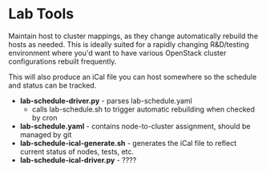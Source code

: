 Lab Tools
===================

Maintain host to cluster mappings, as they change automatically rebuild the hosts
as needed.  This is ideally suited for a rapidly changing R&D/testing environment
where you'd want to have various OpenStack cluster configurations rebuilt frequently.

This will also produce an iCal file you can host somewhere so the schedule and status
can be tracked.

   * **lab-schedule-driver.py**
          - parses lab-schedule.yaml
	  - calls lab-schedule.sh to trigger automatic rebuilding when checked by cron
   * **lab-schedule.yaml**
          - contains node-to-cluster assignment, should be managed by git
   * **lab-schedule-ical-generate.sh**
          - generates the iCal file to reflect current status of nodes, tests, etc.
   * **lab-schedule-ical-driver.py**
          - ????
